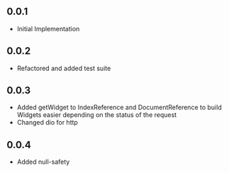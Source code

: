 ## 0.0.1

* Initial Implementation

## 0.0.2

* Refactored and added test suite

## 0.0.3

* Added getWidget to IndexReference and DocumentReference to build Widgets easier depending on the status of the request
* Changed dio for http

## 0.0.4

* Added null-safety